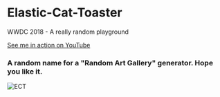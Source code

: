 # Elastic-Cat-Toaster
WWDC 2018 - A really random playground

[See me in action on YouTube](https://www.youtube.com/watch?v=Gc8bZLghYFY)



### A random name for a "Random Art Gallery" generator. Hope you like it.

![ECT](https://media.giphy.com/media/1FE5N5cSaJ5wJY0yEl/giphy.gif)
